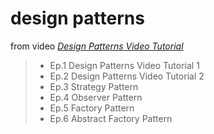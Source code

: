 # design patterns

from video [*Design Patterns Video Tutorial*](https://www.youtube.com/watch?v=vNHpsC5ng_E&index=1&list=PLF206E906175C7E07)
> - Ep.1 Design Patterns Video Tutorial 1
> - Ep.2 Design Patterns Video Tutorial 2
> - Ep.3 Strategy Pattern
> - Ep.4 Observer Pattern
> - Ep.5 Factory Pattern
> - Ep.6 Abstract Factory Pattern